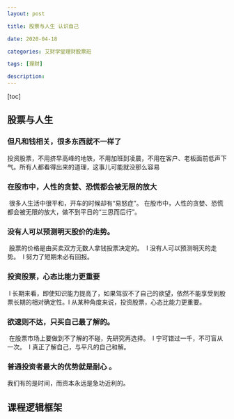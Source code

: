 ```yaml
---
layout: post

title: 股票与人生 认识自己

date: 2020-04-18

categories: 艾财学堂理财股票班

tags: [理财]

description:   
---
```


[toc]



## 股票与人生
### 但凡和钱相关，很多东西就不一样了
​		投资股票，不用挤早高峰的地铁，不用加班到凌晨，不用在客户、老板面前低声下气。
​		所有人都看得出来的道理，这事儿可能就没那么容易

### 在股市中，人性的贪婪、恐慌都会被无限的放大
​		很多人生活中很平和，开车的时候却有“易怒症”。
​		在股市中，人性的贪婪、恐慌都会被无限的放大，做不到平日的“三思而后行”。
### 没有人可以预测明天股价的走势。
​		 股票的价格是由买卖双方无数人拿钱投票决定的。
​		l 没有人可以预测明天的走势。
​		l 努力了短期未必有回报。

### 投资股票，心态比能力更重要
​		l 长期来看，即使知识能力提高了，如果驾驭不了自己的欲望，依然不能享受到股票长期的相对确定性。
​		l 从某种角度来说，投资股票，心态比能力更重要。
### 欲速则不达，只买自己最了解的。
​		在股票市场上要做到不了解的不碰，先研究再选择。
​		l 宁可错过一千，不可盲从一次。
​		l 真正了解自己，与平凡的自己和解。
### 普通投资者最大的优势就是耐心 。
我们有的是时间，而资本永远是急功近利的。

## 课程逻辑框架

​	
​	